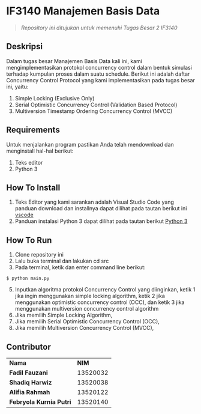 # IF3140 Manajemen Basis Data

> _Repository ini ditujukan untuk memenuhi Tugas Besar 2 IF3140_

## Deskripsi
Dalam tugas besar Manajemen Basis Data kali ini, kami mengimplementasikan protokol concurrency control dalam bentuk simulasi terhadap kumpulan proses dalam suatu schedule. Berikut ini adalah daftar Concurrency Control Protocol yang kami implementasikan pada tugas besar ini, yaitu:
1. Simple Locking (Exclusive Only)
2. Serial Optimistic Concurrency Control (Validation Based Protocol)
3. Multiversion Timestamp Ordering Concurrency Control (MVCC)

## Requirements
Untuk menjalankan program pastikan Anda telah mendownload dan menginstall hal-hal berikut:
1. Teks editor
2. Python 3

## How To Install
1. Teks Editor yang kami sarankan adalah Visual Studio Code yang panduan download dan installnya dapat dilihat pada tautan berikut ini [vscode](https://www.belajarisme.com/tutorial/install-vscode/#:~:text=Sekarang%20mari%20kita%20install%20VSCode%20dengan%20cara%20berikut,Select%20Star%20Menu%20Folder%20klik%20Next.%20More%20items)
2. Panduan instalasi Python 3 dapat dilihat pada tautan berikut [Python 3](https://www.sebardi.id/2021/05/cara-instal-python-395-di-windows-10.html)

## How To Run
1. Clone repository ini
2. Lalu buka terminal dan lakukan cd src
3. Pada terminal, ketik dan enter command line berikut:
```
$ python main.py
```
5. Inputkan algoritma protokol Concurrency Control yang diinginkan, ketik 1 jika ingin menggunakan simple locking algorithm, ketik 2 jika menggunakan optimistic concurrency control (OCC), dan ketik 3 jika menggunakan multiversion concurrency control algorithm
6. Jika memilih Simple Locking Algorithm,
7. Jika memilih Serial Optimistic Concurrency Control (OCC),
8. Jika memilih Multiversion Concurrency Control (MVCC),

## Contributor
<table>
  <tr >
      <td><b>Nama</b></td>
      <td><b>NIM</b></td>
    </tr>
    <tr >
      <td><b>Fadil Fauzani</b></td>
      <td>13520032</td>
    </tr>
    <tr>
      <td><b>Shadiq Harwiz</b></td>
      <td>13520038</td>
    </tr>
    <tr>
      <td><b>Alifia Rahmah</b></td>
      <td>13520122</td>
    </tr>
    <tr>
      <td><b>Febryola Kurnia Putri</b></td>
      <td>13520140</td>
    </tr>
</table>
